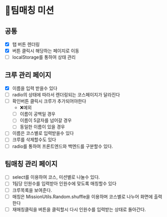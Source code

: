 # 🥤팀매칭 미션

## 공통
  - [x] 탭 버튼 렌더링
  - [x] 버튼 클릭시 해당하는 페이지로 이동
  - [ ] localStorage를 통하여 상태 관리

## 크루 관리 페이지
  - [x] 이름을 입력 받을수 있다
  - [ ] radio의 상태에 따라서 렌더링되는 코스페이지가 달라진다
  - [ ] 확인버튼 클릭시 크루가 추가되어야한다
    - ❌예외
    - [ ] 이름이 공백일 경우
    - [ ] 이름이 5글자를 넘어갈 경우
    - [ ] 동일한 이름이 있을 경우
  - [ ] 이름은 코스별로 입력받을수 있다 
  - [ ] 크루를 삭제할수도 있다
  - [ ] radio를 통하여 프론트엔드와 백엔드를 구분할수 있다.

## 팀매칭 관리 페이지
  - [ ] select를 이용하여 코스, 미션별로 나눌수 있다.
  - [ ] 1팀당 인원수를 입력받아 인원수에 맞도록 매칭할수 있다
  - [ ] 크루목록을 보여준다.
  - [ ] 매칭은 MissionUtils.Random.shuffle을 이용하며 코스별로 나누어 화면에 출력한다
  - [ ] 재매칭클릭을 버튼을 클릭할시 다시 인원수를 입력받는 상태로 돌아간다.